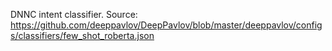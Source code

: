 DNNC intent classifier.
Source: https://github.com/deeppavlov/DeepPavlov/blob/master/deeppavlov/configs/classifiers/few_shot_roberta.json
